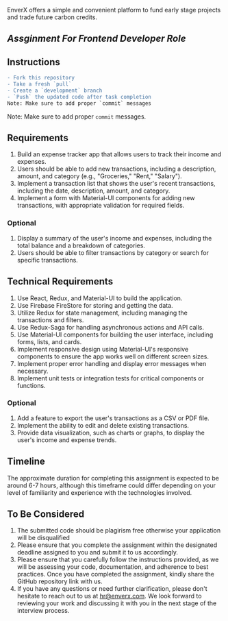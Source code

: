 EnverX offers a simple and convenient platform to fund early stage projects
and trade future carbon credits.

## _Assginment For Frontend Developer Role_

## Instructions
``` diff
- Fork this repository
- Take a fresh `pull`
- Create a `development` branch
- `Push` the updated code after task completion
Note: Make sure to add proper `commit` messages
```

Note: Make sure to add proper `commit` messages.

## Requirements
1. Build an expense tracker app that allows users to track their income and expenses.
2. Users should be able to add new transactions, including a description, amount, and category (e.g., "Groceries," "Rent," "Salary").
3. Implement a transaction list that shows the user's recent transactions, including the date, description, amount, and category.
4. Implement a form with Material-UI components for adding new transactions, with appropriate validation for required fields.

### Optional
1. Display a summary of the user's income and expenses, including the total balance and a breakdown of categories.
2. Users should be able to filter transactions by category or search for specific transactions.

## Technical Requirements
1. Use React, Redux, and Material-UI to build the application.
2. Use Firebase FireStore for storing and getting the data.
3. Utilize Redux for state management, including managing the transactions and filters.
4. Use Redux-Saga for handling asynchronous actions and API calls.
5. Use Material-UI components for building the user interface, including forms, lists, and cards.
6. Implement responsive design using Material-UI's responsive components to ensure the app works well on different screen sizes.
7. Implement proper error handling and display error messages when necessary.
8. Implement unit tests or integration tests for critical components or functions.

### Optional
1. Add a feature to export the user's transactions as a CSV or PDF file.
2. Implement the ability to edit and delete existing transactions.
3. Provide data visualization, such as charts or graphs, to display the user's income and expense trends.

## Timeline
The approximate duration for completing this assignment is expected to be around 6-7 hours, although this timeframe could differ depending on your level of familiarity and experience with the technologies involved.

## To Be Considered
1. The submitted code should be plagirism free otherwise your application will be disqualified
2. Please ensure that you complete the assignment within the designated deadline assigned to you and submit it to us accordingly.
3. Please ensure that you carefully follow the instructions provided, as we will be assessing your code, documentation, and adherence to best practices. Once you have completed the assignment, kindly share the GitHub repository link with us.
4. If you have any questions or need further clarification, please don't hesitate to reach out to us at hr@enverx.com. We look forward to reviewing your work and discussing it with you in the next stage of the interview process.

